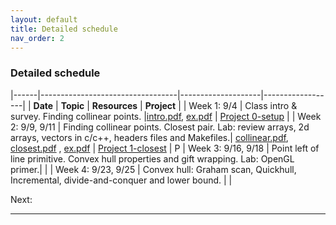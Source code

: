 ```yaml
---
layout: default 
title: Detailed schedule
nav_order: 2
---
```



### Detailed schedule 





|------|----------------------------------|--------------------|------------------|
|    __Date__ | __Topic__ | __Resources__ |  __Project__ | 
| Week 1:  9/4    | Class intro & survey. Finding collinear points. |[intro.pdf](Lectures/slides-intro.pdf), [ex.pdf](Lectures/ex-collineartriplets.pdf)  | [Project 0-setup](Projects/P0-setup.md) | 
| Week 2: 9/9, 9/11 | Finding collinear points.  Closest pair. Lab: review arrays, 2d arrays, vectors in c/c++, headers files and Makefiles.|  [collinear.pdf](Lectures/slides-collinear.pdf), [closest.pdf](Lectures/slides-closestPair.pdf) , [ex.pdf](Lectures/ex-closestpair.pdf) | [Project 1-closest](Projects/1-closest/P1-closest.md) | P 
| Week 3: 9/16, 9/18 | Point left of line primitive. Convex hull properties and gift wrapping. Lab: OpenGL primer.|   | 
| Week 4: 9/23, 9/25 | Convex hull: Graham scan, Quickhull, Incremental, divide-and-conquer and lower bound. | | 




Next: 


***



